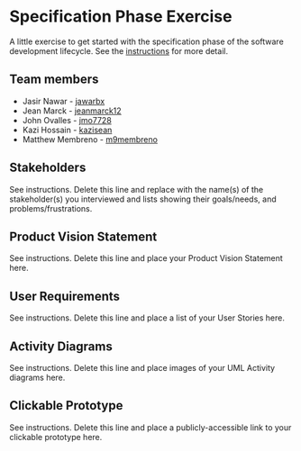 # Specification Phase Exercise

A little exercise to get started with the specification phase of the software development lifecycle. See the [instructions](instructions.md) for more detail.

## Team members
- Jasir Nawar - [jawarbx](https://github.com/jawarbx)
- Jean Marck - [jeanmarck12](https://github.com/jeanmarck12)
- John Ovalles - [jmo7728](https://github.com/jmo7728)
- Kazi Hossain - [kazisean](https://github.com/kazisean)
- Matthew Membreno - [m9membreno](https://github.com/m9membreno)

## Stakeholders

See instructions. Delete this line and replace with the name(s) of the stakeholder(s) you interviewed and lists showing their goals/needs, and problems/frustrations.

## Product Vision Statement

See instructions. Delete this line and place your Product Vision Statement here.

## User Requirements

See instructions. Delete this line and place a list of your User Stories here.

## Activity Diagrams

See instructions. Delete this line and place images of your UML Activity diagrams here.

## Clickable Prototype

See instructions. Delete this line and place a publicly-accessible link to your clickable prototype here.
